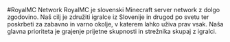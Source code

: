 #RoyalMC Network
RoyalMC je slovenski Minecraft server network z dolgo zgodovino. Naš cilj je združiti igralce iz Slovenije in drugod po svetu ter poskrbeti za zabavno in varno okolje, v katerem lahko uživa prav vsak. Naša glavna prioriteta je grajenje prijetne skupnosti in strežnika skupaj z igralci.
